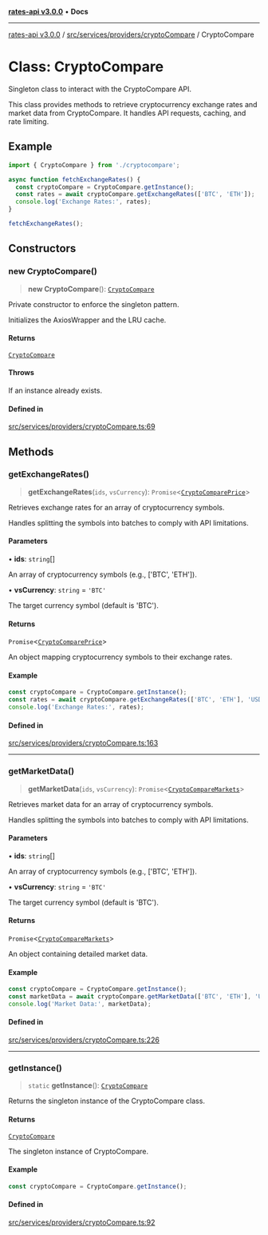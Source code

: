 [**rates-api v3.0.0**](../../../../../README.md) • **Docs**

***

[rates-api v3.0.0](../../../../../modules.md) / [src/services/providers/cryptoCompare](../README.md) / CryptoCompare

# Class: CryptoCompare

Singleton class to interact with the CryptoCompare API.

This class provides methods to retrieve cryptocurrency exchange rates and market data from CryptoCompare.
It handles API requests, caching, and rate limiting.

## Example

```typescript
import { CryptoCompare } from './cryptocompare';

async function fetchExchangeRates() {
  const cryptoCompare = CryptoCompare.getInstance();
  const rates = await cryptoCompare.getExchangeRates(['BTC', 'ETH']);
  console.log('Exchange Rates:', rates);
}

fetchExchangeRates();
```

## Constructors

### new CryptoCompare()

> **new CryptoCompare**(): [`CryptoCompare`](CryptoCompare.md)

Private constructor to enforce the singleton pattern.

Initializes the AxiosWrapper and the LRU cache.

#### Returns

[`CryptoCompare`](CryptoCompare.md)

#### Throws

If an instance already exists.

#### Defined in

[src/services/providers/cryptoCompare.ts:69](https://github.com/ZelCore-io/rates-api/blob/6ee8192dea404fd0a0f6ba9b7352f3b7673523eb/src/services/providers/cryptoCompare.ts#L69)

## Methods

### getExchangeRates()

> **getExchangeRates**(`ids`, `vsCurrency`): `Promise`\<[`CryptoComparePrice`](../../../../types/type-aliases/CryptoComparePrice.md)\>

Retrieves exchange rates for an array of cryptocurrency symbols.

Handles splitting the symbols into batches to comply with API limitations.

#### Parameters

• **ids**: `string`[]

An array of cryptocurrency symbols (e.g., ['BTC', 'ETH']).

• **vsCurrency**: `string` = `'BTC'`

The target currency symbol (default is 'BTC').

#### Returns

`Promise`\<[`CryptoComparePrice`](../../../../types/type-aliases/CryptoComparePrice.md)\>

An object mapping cryptocurrency symbols to their exchange rates.

#### Example

```typescript
const cryptoCompare = CryptoCompare.getInstance();
const rates = await cryptoCompare.getExchangeRates(['BTC', 'ETH'], 'USD');
console.log('Exchange Rates:', rates);
```

#### Defined in

[src/services/providers/cryptoCompare.ts:163](https://github.com/ZelCore-io/rates-api/blob/6ee8192dea404fd0a0f6ba9b7352f3b7673523eb/src/services/providers/cryptoCompare.ts#L163)

***

### getMarketData()

> **getMarketData**(`ids`, `vsCurrency`): `Promise`\<[`CryptoCompareMarkets`](../../../../types/type-aliases/CryptoCompareMarkets.md)\>

Retrieves market data for an array of cryptocurrency symbols.

Handles splitting the symbols into batches to comply with API limitations.

#### Parameters

• **ids**: `string`[]

An array of cryptocurrency symbols (e.g., ['BTC', 'ETH']).

• **vsCurrency**: `string` = `'BTC'`

The target currency symbol (default is 'BTC').

#### Returns

`Promise`\<[`CryptoCompareMarkets`](../../../../types/type-aliases/CryptoCompareMarkets.md)\>

An object containing detailed market data.

#### Example

```typescript
const cryptoCompare = CryptoCompare.getInstance();
const marketData = await cryptoCompare.getMarketData(['BTC', 'ETH'], 'USD');
console.log('Market Data:', marketData);
```

#### Defined in

[src/services/providers/cryptoCompare.ts:226](https://github.com/ZelCore-io/rates-api/blob/6ee8192dea404fd0a0f6ba9b7352f3b7673523eb/src/services/providers/cryptoCompare.ts#L226)

***

### getInstance()

> `static` **getInstance**(): [`CryptoCompare`](CryptoCompare.md)

Returns the singleton instance of the CryptoCompare class.

#### Returns

[`CryptoCompare`](CryptoCompare.md)

The singleton instance of CryptoCompare.

#### Example

```typescript
const cryptoCompare = CryptoCompare.getInstance();
```

#### Defined in

[src/services/providers/cryptoCompare.ts:92](https://github.com/ZelCore-io/rates-api/blob/6ee8192dea404fd0a0f6ba9b7352f3b7673523eb/src/services/providers/cryptoCompare.ts#L92)
